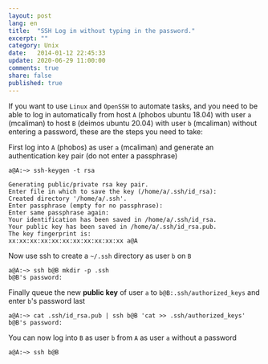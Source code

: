 ```yaml
---
layout: post
lang: en
title:  "SSH Log in without typing in the password."
excerpt: ""
category: Unix
date:   2014-01-12 22:45:33
update: 2020-06-29 11:00:00
comments: true
share: false
published: true
---
```


If you want to use `Linux` and `OpenSSH` to automate tasks, and you need to be able to log in automatically from host `A` (phobos ubuntu 18.04) with user `a` (mcaliman) to host `B` (deimos ubuntu 20.04) with user `b` (mcaliman) without entering a password, these are the steps you need to take: 

First log into `A` (phobos) as user `a` (mcaliman) and generate an authentication key pair (do not enter a passphrase)

```
a@A:~> ssh-keygen -t rsa

Generating public/private rsa key pair.
Enter file in which to save the key (/home/a/.ssh/id_rsa): 
Created directory '/home/a/.ssh'.
Enter passphrase (empty for no passphrase): 
Enter same passphrase again: 
Your identification has been saved in /home/a/.ssh/id_rsa.
Your public key has been saved in /home/a/.ssh/id_rsa.pub.
The key fingerprint is:
xx:xx:xx:xx:xx:xx:xx:xx:xx:xx:xx a@A
```

Now use ssh to create a `~/.ssh` directory as user `b` on `B` 

```
a@A:~> ssh b@B mkdir -p .ssh
b@B's password: 
```

Finally queue the new **public key** of user `a` to `b@B:.ssh/authorized_keys` and enter `b`'s password last

```
a@A:~> cat .ssh/id_rsa.pub | ssh b@B 'cat >> .ssh/authorized_keys'
b@B's password: 
```

You can now log into `B` as user `b` from `A` as user `a` without a password

```
a@A:~> ssh b@B
```

